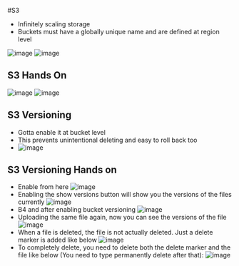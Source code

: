 #S3
- Infinitely scaling storage
- Buckets must have a globally unique name and are defined at region level

![image](https://user-images.githubusercontent.com/43883264/165485631-7fb4c2eb-e767-4d11-abdb-67e74896e5e2.png)
![image](https://user-images.githubusercontent.com/43883264/165485936-faee8e9c-959e-4f30-85d7-08069b086c3a.png)

## S3 Hands On
![image](https://user-images.githubusercontent.com/43883264/165486823-6fc18e15-4c6e-4fab-91f8-2f82fe795d88.png)
![image](https://user-images.githubusercontent.com/43883264/165486843-a8f4b1f9-b66e-4b05-a409-c56889ad030b.png)

## S3 Versioning
- Gotta enable it at bucket level
- This prevents unintentional deleting and easy to roll back too
- ![image](https://user-images.githubusercontent.com/43883264/165488823-523d5fd1-1a23-48e5-9abf-cff9ed1b06a2.png)

## S3 Versioning Hands on
- Enable from here 
![image](https://user-images.githubusercontent.com/43883264/165489001-1c8d9815-9cad-4d7d-aa82-f67962f8653a.png)
- Enabling the show versions button will show you the versions of the files currently
![image](https://user-images.githubusercontent.com/43883264/165489248-8ed64915-f06f-4974-9b47-be4f51de09ae.png)
- B4 and after enabling bucket versioning
![image](https://user-images.githubusercontent.com/43883264/165489411-aa6762fd-fbd3-4c34-bbba-c7460051199e.png)
- Uploading the same file again, now you can see the versions of the file
![image](https://user-images.githubusercontent.com/43883264/165489637-cd01a66c-029f-46c1-a7a0-92854d0d037a.png)
- When a file is deleted, the file is not actually deleted. Just a delete marker is added like below
![image](https://user-images.githubusercontent.com/43883264/165490888-8fd2af57-003e-47db-a766-d16b70d3e50b.png)
- To completely delete, you need to delete both the delete marker and the file like below (You need to type permanently delete after that):
![image](https://user-images.githubusercontent.com/43883264/165491148-89461c2d-a88f-449b-a1ec-f7da730bfb8b.png)
